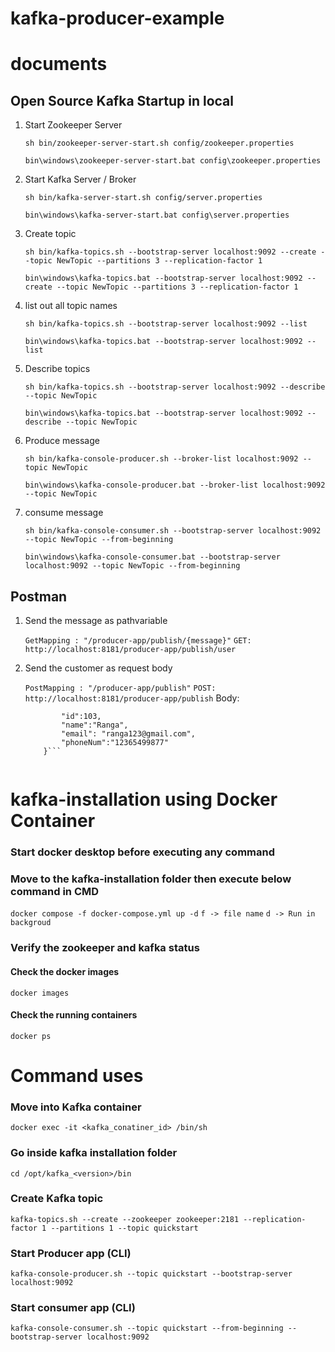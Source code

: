 # kafka-producer-example

# documents

## Open Source Kafka Startup in local ##

1. Start Zookeeper Server

    ```sh bin/zookeeper-server-start.sh config/zookeeper.properties```

    ```bin\windows\zookeeper-server-start.bat config\zookeeper.properties```

2. Start Kafka Server / Broker

    ```sh bin/kafka-server-start.sh config/server.properties```

    ```bin\windows\kafka-server-start.bat config\server.properties```

3. Create topic

    ```sh bin/kafka-topics.sh --bootstrap-server localhost:9092 --create --topic NewTopic --partitions 3 --replication-factor 1```

    ```bin\windows\kafka-topics.bat --bootstrap-server localhost:9092 --create --topic NewTopic --partitions 3 --replication-factor 1```

4. list out all topic names

    ``` sh bin/kafka-topics.sh --bootstrap-server localhost:9092 --list ```

    ``` bin\windows\kafka-topics.bat --bootstrap-server localhost:9092 --list ```

5. Describe topics
  
    ``` sh bin/kafka-topics.sh --bootstrap-server localhost:9092 --describe --topic NewTopic ```

    ``` bin\windows\kafka-topics.bat --bootstrap-server localhost:9092 --describe --topic NewTopic ```



6. Produce message

    ```sh bin/kafka-console-producer.sh --broker-list localhost:9092 --topic NewTopic```

    ```bin\windows\kafka-console-producer.bat --broker-list localhost:9092 --topic NewTopic```


7. consume message

    ``` sh bin/kafka-console-consumer.sh --bootstrap-server localhost:9092 --topic NewTopic --from-beginning ```

    ``` bin\windows\kafka-console-consumer.bat --bootstrap-server localhost:9092 --topic NewTopic --from-beginning ```

## Postman ##

1. Send the message as pathvariable

    ```GetMapping : "/producer-app/publish/{message}"```
    ```GET: http://localhost:8181/producer-app/publish/user```

2. Send the customer as request body

    ```PostMapping : "/producer-app/publish"```
    ```POST: http://localhost:8181/producer-app/publish```
    Body:
    ```{
            "id":103,
            "name":"Ranga",
            "email": "ranga123@gmail.com",
            "phoneNum":"12365499877"
        }```


# kafka-installation using Docker Container

### Start docker desktop before executing any command

### Move to the kafka-installation folder then execute below command in CMD
```docker compose -f docker-compose.yml up -d```
```f -> file name```
```d -> Run in backgroud```

### Verify the zookeeper and kafka status
#### Check the docker images
```docker images```
#### Check the running containers
```docker ps```

# Command uses 

### Move into Kafka container
```docker exec -it <kafka_conatiner_id> /bin/sh```
### Go inside kafka installation folder
```cd /opt/kafka_<version>/bin```
### Create Kafka topic
```kafka-topics.sh --create --zookeeper zookeeper:2181 --replication-factor 1 --partitions 1 --topic quickstart```
### Start Producer app (CLI)
```kafka-console-producer.sh --topic quickstart --bootstrap-server localhost:9092```
### Start consumer app (CLI)
```kafka-console-consumer.sh --topic quickstart --from-beginning --bootstrap-server localhost:9092```
